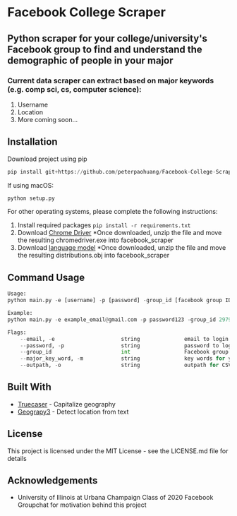 # Facebook College Scraper
## Python scraper for your __college/university's Facebook group__ to find and understand the __demographic__ of people in your major

### Current data scraper can extract based on major keywords (e.g. comp sci, cs, computer science):
1. Username
2. Location
3. More coming soon...

## Installation
Download project using pip
```python
pip install git+https://github.com/peterpaohuang/Facebook-College-Scraper.git
```
If using macOS:
```python
python setup.py
```
For other operating systems, please complete the following instructions:
1. Install required packages `pip install -r requirements.txt`
2. Download [Chrome Driver](https://chromedriver.storage.googleapis.com/81.0.4044.138/)
  *Once downloaded, unzip the file and move the resulting chromedriver.exe into facebook_scraper
3. Download [language model](https://github.com/nreimers/truecaser/releases/download/v1.0/english_distributions.obj.zip)
  *Once downloaded, unzip the file and move the resulting distributions.obj into facebook_scraper

## Command Usage

```python
Usage:
python main.py -e [username] -p [password] -group_id [facebook group ID] -m "[key words 1]" "[key words 2]" "key words 3" -o [outpath]

Example:
python main.py -e example_email@gmail.com -p password123 -group_id 297925267524391 -m "comp sci" "cs" "computer science" -o extracted_data.csv

Flags:
	--email, -e 					string				email to login to your Facebook account
	--password, -p 					string				password to login to your Facebook account
	--group_id 						int 				Facebook group ID script will scrape
	--major_key_word, -m 			string 				key words for your major to search for
	--outpath, -o   				string				outpath for CSV file storing the extracted data
```

## Built With
* [Truecaser](https://github.com/nreimers/truecaser) - Capitalize geography
* [Geograpy3](https://github.com/jmbielec/geograpy3) - Detect location from text

## License
This project is licensed under the MIT License - see the LICENSE.md file for details

## Acknowledgements
* University of Illinois at Urbana Champaign Class of 2020 Facebook Groupchat for motivation behind this project